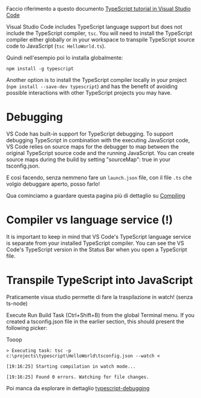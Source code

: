 Faccio riferimento a questo documento
[TypeScript tutorial in Visual Studio Code](https://code.visualstudio.com/docs/typescript/typescript-tutorial)

Visual Studio Code includes TypeScript language support but does not include the TypeScript compiler, `tsc`. You will need to install the TypeScript compiler either globally or in your workspace to transpile TypeScript source code to JavaScript (`tsc HelloWorld.ts`).

Quindi nell'esempio poi lo installa globalmente:

`npm install -g typescript`

Another option is to install the TypeScript compiler locally in your project (`npm install --save-dev typescript`) and has the benefit of avoiding possible interactions with other TypeScript projects you may have.

# Debugging

VS Code has built-in support for TypeScript debugging. To support debugging TypeScript in combination with the executing JavaScript code, VS Code relies on source maps for the debugger to map between the original TypeScript source code and the running JavaScript. You can create source maps during the build by setting "sourceMap": true in your tsconfig.json.

E così facendo, senza nemmeno fare un `launch.json` file, con il file `.ts` che volgio debuggare aperto, posso farlo!

Qua cominciamo a guardare questa pagina più di dettaglio su [Compiling](https://code.visualstudio.com/docs/typescript/typescript-compiling)

# Compiler vs language service (!)

It is important to keep in mind that VS Code's TypeScript language service is separate from your installed TypeScript compiler. You can see the VS Code's TypeScript version in the Status Bar when you open a TypeScript file.

# Transpile TypeScript into JavaScript

Praticamente visua studio permette di fare la traspilazione in watch! (senza ts-node)

Execute Run Build Task (Ctrl+Shift+B) from the global Terminal menu. If you created a tsconfig.json file in the earlier section, this should present the following picker:

Tooop

```
> Executing task: tsc -p c:\projects\typescript\HelloWorld\tsconfig.json --watch <

[19:16:25] Starting compilation in watch mode...

[19:16:25] Found 0 errors. Watching for file changes.
```


Poi manca da esplorare in dettaglio [typescript-debugging](https://code.visualstudio.com/docs/typescript/typescript-debugging)
